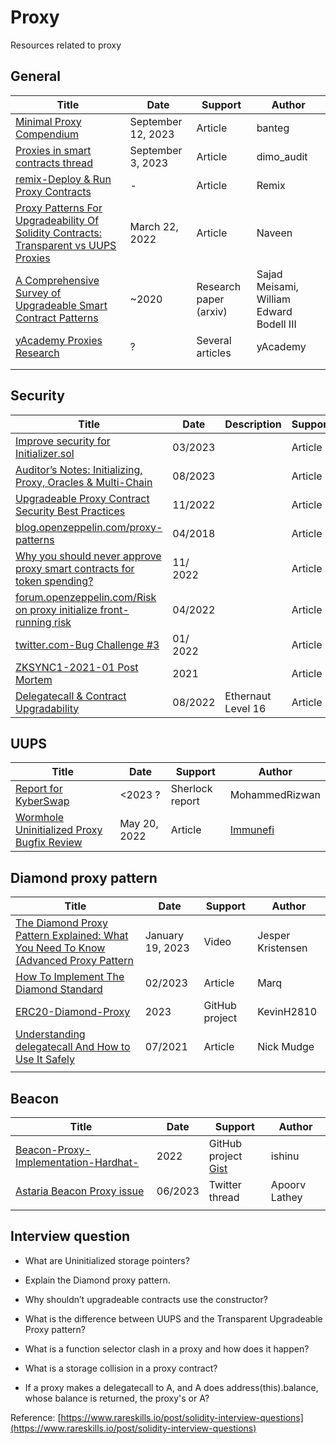 # Proxy

Resources related to proxy

## General

| Title                                                        | Date               | Support                 | Author                                   |
| ------------------------------------------------------------ | ------------------ | ----------------------- | ---------------------------------------- |
| [Minimal Proxy Compendium](https://banteg.xyz/posts/minimal-proxies/) | September 12, 2023 | Article                 | banteg                                   |
| [Proxies in smart contracts thread](https://twitter.com/dimo_audit/status/1698324235595260398) | September 3, 2023  | Article                 | dimo_audit                               |
| [remix-Deploy & Run Proxy Contracts](https://remix-ide.readthedocs.io/en/latest/run_proxy_contracts.html) | -                  | Article                 | Remix                                    |
| [Proxy Patterns For Upgradeability Of Solidity Contracts: Transparent vs UUPS Proxies](https://mirror.xyz/0xB38709B8198d147cc9Ff9C133838a044d78B064B/M7oTptQkBGXxox-tk9VJjL66E1V8BUF0GF79MMK4YG0) | March 22, 2022     | Article                 | Naveen                                   |
| [A Comprehensive Survey of Upgradeable Smart Contract Patterns](https://arxiv.org/pdf/2304.03405.pdf) | ~2020              | Research  paper (arxiv) | Sajad Meisami, William Edward Bodell III |
| [yAcademy Proxies Research](https://proxies.yacademy.dev)    | ?                  | Several articles        | yAcademy                                 |
|                                                              |                    |                         |                                          |
|                                                              |                    |                         |                                          |



## Security

| Title                                                        | Date     | Description        | Support | Author                                                       |
| ------------------------------------------------------------ | -------- | ------------------ | ------- | ------------------------------------------------------------ |
| [Improve security for Initializer.sol](https://banteg.xyz/posts/minimal-proxies/) | 03/2023  |                    | Article | [0xPhaze](https://github.com/0xPhaze)                        |
| [Auditor’s Notes: Initializing, Proxy, Oracles & Multi-Chain](https://blog.pessimistic.io/auditors-notes-initializing-proxy-oracles-multi-chain-e314ec0694b2) | 08/2023  |                    | Article | [Officer's Notes](https://officercia.medium.com/)            |
| [Upgradeable Proxy Contract Security Best Practices](https://www.certik.com/resources/blog/FnfYrOCsy3MG9s9gixfbJ-upgradeable-proxy-contract-security-best-practices) | 11/2022  |                    | Article | Certik                                                       |
| [blog.openzeppelin.com/proxy-patterns](https://blog.openzeppelin.com/proxy-patterns) | 04/2018  |                    | Article | OpenZeppelin                                                 |
| [Why you should never approve proxy smart contracts for token spending?](https://medium.com/easyblock-blockchain-technology-blog/why-you-should-never-approve-proxy-smart-contracts-for-token-spending-3797e542113b) | 11/ 2022 |                    | Article | [Doğu Deniz Uğur](https://medium.com/@dogudenizugur)         |
| [forum.openzeppelin.com/Risk on proxy initialize front-running risk](https://forum.openzeppelin.com/t/risk-on-proxy-initialize-front-running-risk/27280/1) | 04/2022  |                    | Article | [rareblocks](https://forum.openzeppelin.com/u/rareblocks)    |
| [twitter.com-Bug Challenge #3](https://twitter.com/bytes032/status/1611346854070861824) | 01/ 2022 |                    | Article | bytes032                                                     |
| [ ZKSYNC1-2021-01 Post Mortem](https://web.archive.org/web/20220929042509/https://docs.zksync.io/dev/security/ZKSYNC1-2021-01/#summary) | 2021     |                    | Article | zkSync                                                       |
| [Delegatecall & Contract Upgradability](https://journal0xrusowsky.substack.com/p/delegatecall-and-contract-upgradability) | 08/2022  | Ethernaut Level 16 | Article | [xRusowsky](https://substack.com/profile/46892425-0xrusowsky) |



## UUPS

| Title                                                        | Date         | Support         | Author                                   |
| ------------------------------------------------------------ | ------------ | --------------- | ---------------------------------------- |
| [Report for KyberSwap](https://audits.sherlock.xyz/contests/103/report) | <2023 ?      | Sherlock report | MohammedRizwan                           |
| [Wormhole Uninitialized Proxy Bugfix Review](https://medium.com/immunefi/wormhole-uninitialized-proxy-bugfix-review-90250c41a43a) | May 20, 2022 | Article         | [Immunefi](https://medium.com/@immunefi) |

## Diamond proxy pattern

| Title                                                        | Date             | Support        | Author            |
| ------------------------------------------------------------ | ---------------- | -------------- | ----------------- |
| [The Diamond Proxy Pattern Explained:  What You Need To Know (Advanced Proxy Pattern](https://www.youtube.com/watch?v=IoWe6VIctJQ) | January 19, 2023 | Video          | Jesper Kristensen |
| [How To Implement The Diamond Standard](https://medium.com/@MarqyMarq/how-to-implement-the-diamond-standard-69e87dae44e6) | 02/2023          | Article        | Marq              |
| [ERC20-Diamond-Proxy](https://github.com/KevinH2810/ERC20-Diamond-Proxy) | 2023             | GitHub project | KevinH2810        |
| [Understanding delegatecall And How to Use It Safely](https://eip2535diamonds.substack.com/p/understanding-delegatecall-and-how) | 07/2021          | Article        | Nick Mudge        |
|                                                              |                  |                |                   |

## Beacon

| Title                                                        | Date    | Support                                                      | Author        |
| ------------------------------------------------------------ | ------- | ------------------------------------------------------------ | ------------- |
| [Beacon-Proxy-Implementation-Hardhat-](https://github.com/ishinu/Beacon-Proxy-Implementation-Hardhat-) | 2022    | GitHub project<br />[Gist](https://gist.github.com/yurenju/ef4c901a48c523ac74bf942b50ab5108) | ishinu        |
| [Astaria Beacon Proxy issue](https://twitter.com/apoorvlathey/status/1671308180545241088) | 06/2023 | Twitter thread                                               | Apoorv Lathey |
|                                                              |         |                                                              |               |

## Interview question

- What are Uninitialized storage pointers?

- Explain the Diamond proxy pattern.

- Why shouldn’t upgradeable contracts use the constructor?

- What is the difference between UUPS and the Transparent Upgradeable Proxy pattern?

- What is a function selector clash in a proxy and how does it happen?

- What is a storage collision in a proxy contract?

- If a proxy makes a delegatecall to A, and A does address(this).balance, whose balance is returned, the proxy's or A?

  

Reference: [https://www.rareskills.io/post/solidity-interview-questions](https://www.rareskills.io/post/solidity-interview-questions)

